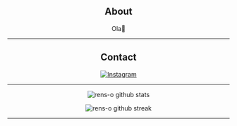 <div align="center">
  
## About
Ola👋

-------------------

## Contact
<a href="https://www.instagram.com/rensoomen/">![Instagram](https://img.shields.io/badge/rensoomen-%23E4405F.svg?style=for-the-badge&logo=Instagram&logoColor=white)</a> 

-------------------
  
![rens-o github stats](https://github-readme-stats.vercel.app/api?username=rens-o&show_icons=true&theme=radical&count_private=true&include_all_commits=true)

![rens-o github streak](https://github-readme-streak-stats.herokuapp.com/?user=rens-o&theme=radical&include_all_commits=true&count_private=true)

 <div>

-----
